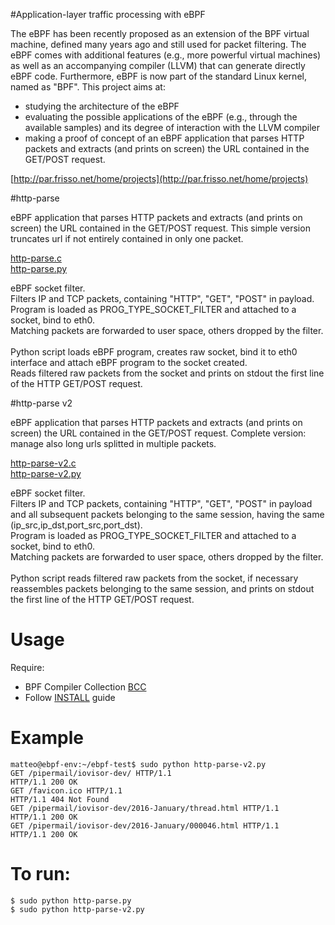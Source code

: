 #Application-layer traffic processing with eBPF

The eBPF has been recently proposed as an extension of the BPF virtual machine, defined many years ago and still used for packet filtering. The eBPF comes with additional features (e.g., more powerful virtual machines) as well as an accompanying compiler (LLVM) that can generate directly eBPF code. Furthermore, eBPF is now part of the standard Linux kernel, named as "BPF".
This project aims at:
- studying the architecture of the eBPF
- evaluating the possible applications of the eBPF (e.g., through the available samples) and its degree of interaction with the LLVM compiler
- making a proof of concept of an eBPF application that parses HTTP packets and extracts (and prints on screen) the URL contained in the GET/POST request.

[http://par.frisso.net/home/projects](http://par.frisso.net/home/projects)

#http-parse

eBPF application that parses HTTP packets and extracts (and prints on screen) the URL contained in the GET/POST request. This simple version truncates url if not entirely contained in only one packet.

[http-parse.c](http-parse.c) <br />
[http-parse.py](http-parse.py)

eBPF socket filter. <br />
Filters IP and TCP packets, containing "HTTP", "GET", "POST" in payload. <br />
Program is loaded as PROG_TYPE_SOCKET_FILTER and attached to a socket, bind to eth0. <br />
Matching packets are forwarded to user space, others dropped by the filter.<br />
<br />
Python script loads eBPF program, creates raw socket, bind it to eth0 interface and attach eBPF program to the socket created. <br />
Reads filtered raw packets from the socket and prints on stdout the first line of the HTTP GET/POST request.

#http-parse v2

eBPF application that parses HTTP packets and extracts (and prints on screen) the URL contained in the GET/POST request. Complete version: manage also long urls splitted in multiple packets.

[http-parse-v2.c](http-parse-v2.c) <br />
[http-parse-v2.py](http-parse-v2.py)

eBPF socket filter.<br />
Filters IP and TCP packets, containing "HTTP", "GET", "POST" in payload and all subsequent packets belonging to the same session, having the same (ip_src,ip_dst,port_src,port_dst).<br />
Program is loaded as PROG_TYPE_SOCKET_FILTER and attached to a socket, bind to eth0. <br />
Matching packets are forwarded to user space, others dropped by the filter.<br />
<br />
Python script reads filtered raw packets from the socket, if necessary reassembles packets belonging to the same session, and prints on stdout the first line of the HTTP GET/POST request. <br />

# Usage

Require:
- BPF Compiler Collection [BCC](https://github.com/iovisor/bcc)
- Follow [INSTALL](https://github.com/iovisor/bcc/blob/master/INSTALL.md) guide

# Example

```Shell
matteo@ebpf-env:~/ebpf-test$ sudo python http-parse-v2.py 
GET /pipermail/iovisor-dev/ HTTP/1.1
HTTP/1.1 200 OK
GET /favicon.ico HTTP/1.1
HTTP/1.1 404 Not Found
GET /pipermail/iovisor-dev/2016-January/thread.html HTTP/1.1
HTTP/1.1 200 OK
GET /pipermail/iovisor-dev/2016-January/000046.html HTTP/1.1
HTTP/1.1 200 OK
```

# To run:

```Shell
$ sudo python http-parse.py
$ sudo python http-parse-v2.py
```